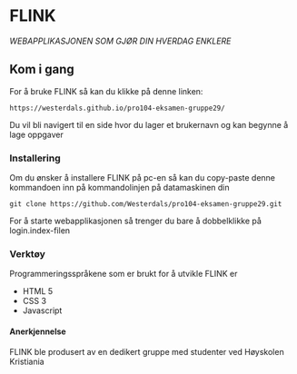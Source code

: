 # FLINK

*WEBAPPLIKASJONEN SOM GJØR DIN HVERDAG ENKLERE*


## Kom i gang

For å bruke FLINK så kan du klikke på denne linken: 

```
https://westerdals.github.io/pro104-eksamen-gruppe29/
```
Du vil bli navigert til en side hvor du lager et brukernavn og kan begynne å lage oppgaver 


### Installering 

Om du ønsker å installere FLINK på pc-en så kan du copy-paste denne kommandoen inn på kommandolinjen på datamaskinen din 

```
git clone https://github.com/Westerdals/pro104-eksamen-gruppe29.git
```
For å starte webapplikasjonen så trenger du bare å dobbelklikke på login.index-filen 

### Verktøy 

Programmeringsspråkene som er brukt for å utvikle FLINK er 

- HTML 5 
- CSS 3 
- Javascript

#### Anerkjennelse 

FLINK ble produsert av en dedikert gruppe med studenter ved Høyskolen Kristiania 

